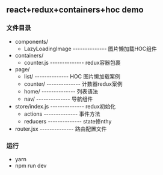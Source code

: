 ## react+redux+containers+hoc demo


### 文件目录
* components/
	* LazyLoadingImage -------------- 图片懒加载HOC组件
* containers/
	* counter.js --------------  redux容器包裹
* page/	
	* list/ -------------- HOC 图片懒加载案例
	* counter/ -------------- 计数器redux案例
	* home/ -------------- 列表语法
	* nav/ -------------- 导航组件
* store/index.js -------------- redux初始化
	* actions -------------- 事件方法
	* reducers -------------- state修nthy 
* router.jsx -------------- 路由配置文件



### 运行
* yarn
* npm run dev  
